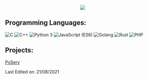 <p align="center">
    <img src="https://github-readme-stats.vercel.app/api?username=veil-ctf&show_icons=true&count_private=true&theme=dark"/>
</p>

## Programming Languages:

<img src="https://img.shields.io/badge/C-lightgrey" alt="C" /> <img src="https://img.shields.io/badge/C++-ff69b4" alt="C++" /> <img src="https://img.shields.io/badge/Python 3-informational" alt="Python 3" /> <img src="https://img.shields.io/badge/JavaScript (ES6)-brightgreen" alt="JavaScript (ES6)" /> <img src="https://img.shields.io/badge/Golang%20-yellow" alt="Golang"/> <img src="https://img.shields.io/badge/Rust%20-magenta" alt="Rust"/> <img src="https://img.shields.io/badge/PHP%20-lime" alt="PHP"/>

## Projects:
<a href="https://github.com/veil-ctf/PyServ">PyServ</a>

Last Edited on: 21/08/2021
